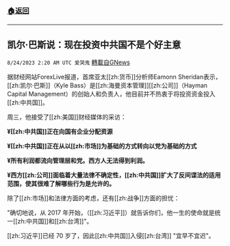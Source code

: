 ###  [:house:返回](README.md)
---


## 凯尔·巴斯说：现在投资中共国不是个好主意
`8/24/2023 2:20 AM UTC 爱哭鬼` [轉載自GNews](https://gnews.org/articles/1590369)

据财经网站ForexLive报道，首席亚太[[zh:货币]]分析师Eamonn Sheridan表示，[[zh:凯尔·巴斯]]（Kyle Bass）是[[zh:海曼资本管理]][[zh:公司]]（Hayman Capital Management）的创始人和负责人，他目前并不热衷于将投资资金投入[[zh:中共国]]。

  

周三，他接受了[[zh:美国]]财经媒体的采访：

  

**¥[[zh:中共国]]正在向国有企业分配资源**

**¥[[zh:中共国]]正在从以[[zh:市场]]为基础的方式转向以党为基础的方式**

**¥所有利润都流向管理层和党。西方人无法得到利润。**

**¥西方[[zh:公司]]面临着大量法律不确定性，[[zh:中共国]]扩大了反间谍法的适用范围，使其很难了解哪些行为是允许的。**

除了[[zh:市场]]和法律方面的考虑，还有[[zh:战争]]方面的担忧：

  

"确切地说，从 2017 年开始，（[[zh:习近平]]）就告诉你们，他一生的使命就是统一[[zh:中共国]]和[[zh:台湾]]"。

[[zh:习近平]]已经 70 岁了，因此[[zh:中共国]]入侵[[zh:台湾]] "宜早不宜迟"。
